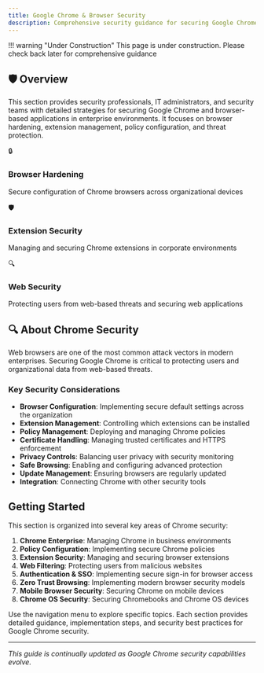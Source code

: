 ```yaml
---
title: Google Chrome & Browser Security
description: Comprehensive security guidance for securing Google Chrome in enterprise environments
---
```


!!! warning "Under Construction"
    This page is under construction. Please check back later for comprehensive guidance



## 🛡️ Overview

This section provides security professionals, IT administrators, and security teams with detailed strategies for securing Google Chrome and browser-based applications in enterprise environments. It focuses on browser hardening, extension management, policy configuration, and threat protection.

<div class="features">
  <div class="feature">
    <div class="feature-icon">🔒</div>
    <h3>Browser Hardening</h3>
    <p>Secure configuration of Chrome browsers across organizational devices</p>
  </div>
  <div class="feature">
    <div class="feature-icon">🛡️</div>
    <h3>Extension Security</h3>
    <p>Managing and securing Chrome extensions in corporate environments</p>
  </div>
  <div class="feature">
    <div class="feature-icon">🔍</div>
    <h3>Web Security</h3>
    <p>Protecting users from web-based threats and securing web applications</p>
  </div>
</div>

## 🔍 About Chrome Security

Web browsers are one of the most common attack vectors in modern enterprises. Securing Google Chrome is critical to protecting users and organizational data from web-based threats.

### Key Security Considerations

- **Browser Configuration**: Implementing secure default settings across the organization
- **Extension Management**: Controlling which extensions can be installed
- **Policy Management**: Deploying and managing Chrome policies
- **Certificate Handling**: Managing trusted certificates and HTTPS enforcement
- **Privacy Controls**: Balancing user privacy with security monitoring
- **Safe Browsing**: Enabling and configuring advanced protection
- **Update Management**: Ensuring browsers are regularly updated
- **Integration**: Connecting Chrome with other security tools

## Getting Started

This section is organized into several key areas of Chrome security:

1. **Chrome Enterprise**: Managing Chrome in business environments
2. **Policy Configuration**: Implementing secure Chrome policies
3. **Extension Security**: Managing and securing browser extensions
4. **Web Filtering**: Protecting users from malicious websites
5. **Authentication & SSO**: Implementing secure sign-in for browser access
6. **Zero Trust Browsing**: Implementing modern browser security models
7. **Mobile Browser Security**: Securing Chrome on mobile devices
8. **Chrome OS Security**: Securing Chromebooks and Chrome OS devices

Use the navigation menu to explore specific topics. Each section provides detailed guidance, implementation steps, and security best practices for Google Chrome security.

---

*This guide is continually updated as Google Chrome security capabilities evolve.*